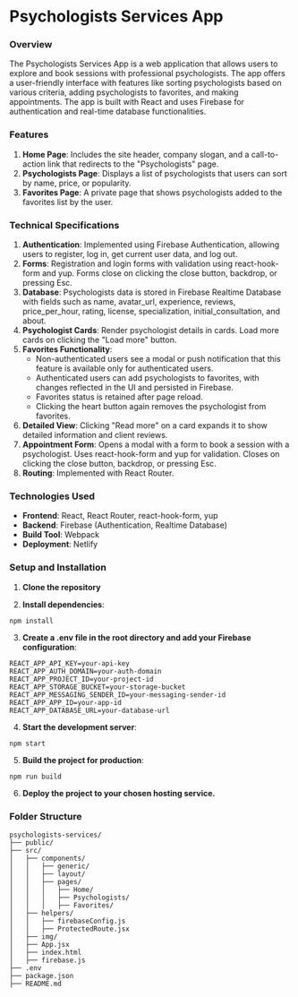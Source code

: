 # Psychologists Services App

### Overview

The Psychologists Services App is a web application that allows users to explore and book sessions with professional psychologists. The app offers a user-friendly interface with features like sorting psychologists based on various criteria, adding psychologists to favorites, and making appointments. The app is built with React and uses Firebase for authentication and real-time database functionalities.

### Features

1. **Home Page**: Includes the site header, company slogan, and a call-to-action link that redirects to the "Psychologists" page.
2. **Psychologists Page**: Displays a list of psychologists that users can sort by name, price, or popularity.
3. **Favorites Page**: A private page that shows psychologists added to the favorites list by the user.

### Technical Specifications

1. **Authentication**: Implemented using Firebase Authentication, allowing users to register, log in, get current user data, and log out.
2. **Forms**: Registration and login forms with validation using react-hook-form and yup. Forms close on clicking the close button, backdrop, or pressing Esc.
3. **Database**: Psychologists data is stored in Firebase Realtime Database with fields such as name, avatar_url, experience, reviews, price_per_hour, rating, license, specialization, initial_consultation, and about.
4. **Psychologist Cards**: Render psychologist details in cards. Load more cards on clicking the "Load more" button.
5. **Favorites Functionality**:
   - Non-authenticated users see a modal or push notification that this feature is available only for authenticated users.
   - Authenticated users can add psychologists to favorites, with changes reflected in the UI and persisted in Firebase.
   - Favorites status is retained after page reload.
   - Clicking the heart button again removes the psychologist from favorites.
6. **Detailed View**: Clicking "Read more" on a card expands it to show detailed information and client reviews.
7. **Appointment Form**: Opens a modal with a form to book a session with a psychologist. Uses react-hook-form and yup for validation. Closes on clicking the close button, backdrop, or pressing Esc.
8. **Routing**: Implemented with React Router.

### Technologies Used

- **Frontend**: React, React Router, react-hook-form, yup
- **Backend**: Firebase (Authentication, Realtime Database)
- **Build Tool**: Webpack
- **Deployment**: Netlify

### Setup and Installation

1. **Clone the repository**

2. **Install dependencies**:

```
npm install
```

3. **Create a .env file in the root directory and add your Firebase configuration**:

```
REACT_APP_API_KEY=your-api-key
REACT_APP_AUTH_DOMAIN=your-auth-domain
REACT_APP_PROJECT_ID=your-project-id
REACT_APP_STORAGE_BUCKET=your-storage-bucket
REACT_APP_MESSAGING_SENDER_ID=your-messaging-sender-id
REACT_APP_APP_ID=your-app-id
REACT_APP_DATABASE_URL=your-database-url
```

4. **Start the development server**:

```
npm start

```

5. **Build the project for production**:

```
npm run build

```

6. **Deploy the project to your chosen hosting service.**

### Folder Structure

```
psychologists-services/
├── public/
├── src/
│   ├── components/
│   │   ├── generic/
│   │   ├── layout/
│   │   ├── pages/
│   │   │   ├── Home/
│   │   │   ├── Psychologists/
│   │   │   ├── Favorites/
│   ├── helpers/
│   │   ├── firebaseConfig.js
│   │   ├── ProtectedRoute.jsx
│   ├── img/
│   ├── App.jsx
│   ├── index.html
│   ├── firebase.js
├── .env
├── package.json
├── README.md
```
